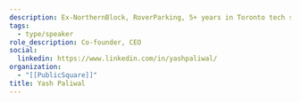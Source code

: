 ```yaml
---
description: Ex-NorthernBlock, RoverParking, 5+ years in Toronto tech startups and expertise in development and product.
tags:
  - type/speaker
role_description: Co-founder, CEO
social:
  linkedin: https://www.linkedin.com/in/yashpaliwal/
organization:
  - "[[PublicSquare]]"
title: Yash Paliwal
---
```

